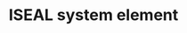 ---
title: 'ISEAL system element'
field: 'is.focus.systemElement'
slug: 'global-iseal-system-element'
comment: 'Select from control list'
required: False
vocabulary: 'vocabulary.txt'
module: 'Scope'
cluster: 'Global'
policy: 'Controlled value. Multi select from control list.'
layout: 'home'
---